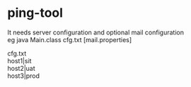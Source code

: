 # ping-tool
It needs server configuration and optional mail configuration <br />
eg java Main.class cfg.txt [mail.properties]<br />

cfg.txt<br />
host1|sit<br />
host2|uat<br />
host3|prod<br />
